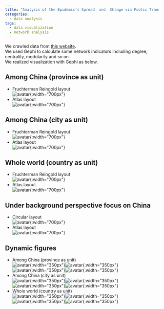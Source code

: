 ```yaml
---
title: "Analysis of the Epidemic's Spread  and  Change via Public Transportation based on Close Contact Tracing Data"
categories:
  - data analysis
tags:
  - data visualization
  - network analysis
---
```

We crawled data from [this website](https://sa.sogou.com/new-weball/page/sgs/epidemic/yyxw#tab0).  
We used Gephi to calculate some network indicators including degree, centrality, modularity and so on.  
We realized visualization with Gephi as below.  

## Among China (province as unit)  
+ Fruchterman Reingold layout  
  ![avatar](/assets/images/covid19_spread/1.png){:width="700px"}  
+ Atlas layout  
  ![avatar](/assets/images/covid19_spread/2.png){:width="700px"}
  
## Among China (city as unit)  
+ Fruchterman Reingold layout  
  ![avatar](/assets/images/covid19_spread/3.png){:width="700px"}  
+ Atlas layout  
  ![avatar](/assets/images/covid19_spread/4.png){:width="700px"}
  
## Whole world (country as unit)  
+ Fruchterman Reingold layout  
  ![avatar](/assets/images/covid19_spread/5.png){:width="700px"}  
+ Atlas layout  
  ![avatar](/assets/images/covid19_spread/6.png){:width="700px"}
  
## Under background perspective focus on China  
+ Circular layout  
  ![avatar](/assets/images/covid19_spread/7.png){:width="700px"}  
+ Atlas layout  
  ![avatar](/assets/images/covid19_spread/8.png){:width="700px"}
  
## Dynamic figures
+ Among China (province as unit)  
  ![avatar](/assets/images/covid19_spread/9.png){:width="350px"}![avatar](/assets/images/covid19_spread/10.png){:width="350px"}  
  ![avatar](/assets/images/covid19_spread/11.png){:width="350px"}![avatar](/assets/images/covid19_spread/12.png){:width="350px"}  
+ Among China (city as unit)  
  ![avatar](/assets/images/covid19_spread/13.png){:width="350px"}![avatar](/assets/images/covid19_spread/14.png){:width="350px"}  
  ![avatar](/assets/images/covid19_spread/15.png){:width="350px"}![avatar](/assets/images/covid19_spread/16.png){:width="350px"}  
+ Whole world (country as unit)  
  ![avatar](/assets/images/covid19_spread/17.png){:width="350px"}![avatar](/assets/images/covid19_spread/18.png){:width="350px"}  
  ![avatar](/assets/images/covid19_spread/19.png){:width="350px"}![avatar](/assets/images/covid19_spread/20.png){:width="350px"}  

